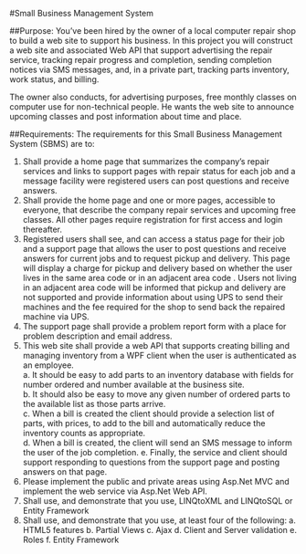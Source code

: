 #Small Business Management System    


##Purpose:
You’ve been hired by the owner of a local computer repair shop to build a web site to support his business.  In this project you will construct a web site and associated Web API that support advertising the repair service, tracking repair progress and completion, sending completion notices via SMS messages, and, in a private part, tracking parts inventory, work status, and billing.

The owner also conducts, for advertising purposes, free monthly classes on computer use for non-technical people.  He wants the web site to announce upcoming classes and post information about time and place.

##Requirements:
The requirements for this Small Business Management System (SBMS) are to:
	
1.	Shall provide a home page that summarizes the company’s repair services and links to support pages with repair status for each job and a message facility were registered users can post questions and receive answers.
2.	Shall provide the home page and one or more pages, accessible to everyone, that describe the company repair services and upcoming free classes.  All other pages require registration for first access and login thereafter.
3.	Registered users shall see, and can access a status page for their job and a support page that allows the user to post questions and receive answers for current jobs and to request pickup and delivery.  This page will display a charge for pickup and delivery based on whether the user lives in the same area code or in an adjacent area code .  Users not living in an adjacent area code will be informed that pickup and delivery are not supported and provide information about using UPS to send their machines and the fee required for the shop to send back the repaired machine via UPS.
4.	The support page shall provide a problem report form with a place for problem description and email address.
5.	This web site shall provide a web API that supports creating billing and managing inventory from a WPF client when the user is authenticated as an employee.  
a.	It should be easy to add parts to an inventory database with fields for number ordered and number available at the business site.  
b.	It should also be easy to move any given number of ordered parts to the available list as those parts arrive.  
c.	When a bill is created the client should provide a selection list of parts, with prices, to add to the bill and automatically reduce the inventory counts as appropriate.  
d.	When a bill is created, the client will send an SMS message  to inform the user of the job completion.
e.	Finally, the service and client should support responding to questions from the support page and posting answers on that page.
6.	Please implement the public and private areas using Asp.Net MVC and implement the web service via Asp.Net Web API.
7.	Shall use, and demonstrate that you use, LINQtoXML and LINQtoSQL or Entity Framework
8.	Shall use, and demonstrate that you use, at least four of the following:
    a.	HTML5 features
	b.	Partial Views
	c.	Ajax
	d.	Client and Server validation
	e.	Roles
	f.	Entity Framework

